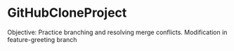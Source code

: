 # GitHubCloneProject
Objective: Practice branching and resolving merge conflicts.
Modification in feature-greeting branch
